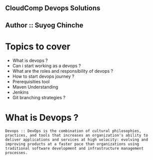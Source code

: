 ## CloudComp Devops Solutions
## Author :: Suyog Chinche
# Topics to cover
- What is devops ?
- Can i start working as a devops ?
- What are the roles and responsibility of devops ?
- How to start devops journey ?
- Prerequisities tool
- Maven Understanding
- Jenkins
- Git branching strategies ?

# What is Devops ?
``` Devops :: DevOps is the combination of cultural philosophies, practices, and tools that increases an organization's ability to deliver applications and services at high velocity: evolving and improving products at a faster pace than organizations using traditional software development and infrastructure management processes. ```
